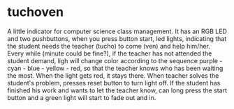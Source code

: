 # tuchoven
A little indicator for computer science class management. It has an RGB LED and two pushbuttons, when you press button start, led lights, indicating that the student needs the teacher (tucho) to come (ven) and help him/her. Every while (minute could be fine?), if the teacher has not attended the student demand, ligh will change color according to the sequence purple - cyan - blue - yellow - red, so that the teacher knows who has been waiting the most. When the light gets red, it stays there. When teacher solves the student's problem, presses reset button to turn light off. If the student has finished his work and wants to let the teacher know, can long press the start button and a green light will start to fade out and in.
